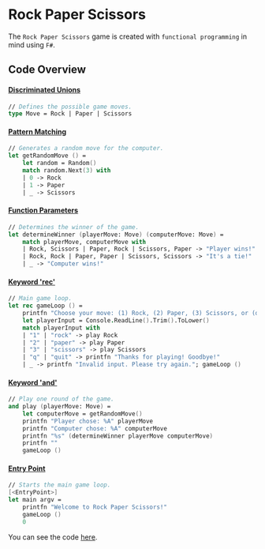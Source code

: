 # Rock Paper Scissors

The `Rock Paper Scissors` game is created with `functional programming` in mind using `F#`.

## Code Overview

#### [Discriminated Unions](https://learn.microsoft.com/en-us/dotnet/fsharp/language-reference/discriminated-unions) 

```fsharp
// Defines the possible game moves.
type Move = Rock | Paper | Scissors
```

#### [Pattern Matching](https://learn.microsoft.com/en-us/dotnet/fsharp/language-reference/pattern-matching)

```fsharp
// Generates a random move for the computer.
let getRandomMove () =
    let random = Random()
    match random.Next(3) with
    | 0 -> Rock
    | 1 -> Paper
    | _ -> Scissors
```

#### [Function Parameters](https://learn.microsoft.com/en-us/dotnet/fsharp/language-reference/functions/)
```fsharp
// Determines the winner of the game.
let determineWinner (playerMove: Move) (computerMove: Move) =
    match playerMove, computerMove with
    | Rock, Scissors | Paper, Rock | Scissors, Paper -> "Player wins!"
    | Rock, Rock | Paper, Paper | Scissors, Scissors -> "It's a tie!"
    | _ -> "Computer wins!"
```

#### [Keyword 'rec'](https://learn.microsoft.com/en-us/dotnet/fsharp/language-reference/functions/recursive-functions-the-rec-keyword)
```fsharp
// Main game loop.
let rec gameLoop () =
    printfn "Choose your move: (1) Rock, (2) Paper, (3) Scissors, or (q) to quit."
    let playerInput = Console.ReadLine().Trim().ToLower()
    match playerInput with
    | "1" | "rock" -> play Rock
    | "2" | "paper" -> play Paper
    | "3" | "scissors" -> play Scissors
    | "q" | "quit" -> printfn "Thanks for playing! Goodbye!"
    | _ -> printfn "Invalid input. Please try again."; gameLoop ()
```

#### [Keyword 'and'](https://learn.microsoft.com/en-us/dotnet/fsharp/language-reference/keyword-reference)
```fsharp
// Play one round of the game.
and play (playerMove: Move) =
    let computerMove = getRandomMove()
    printfn "Player chose: %A" playerMove
    printfn "Computer chose: %A" computerMove
    printfn "%s" (determineWinner playerMove computerMove)
    printfn ""
    gameLoop ()
```

#### [Entry Point](https://learn.microsoft.com/en-us/dotnet/fsharp/language-reference/functions/entry-point#explicit-entry-point)
```fsharp
// Starts the main game loop.
[<EntryPoint>]
let main argv =
    printfn "Welcome to Rock Paper Scissors!"
    gameLoop ()
    0
```

You can see the code [here](https://github.com/ondrejsvorc/Rock-Paper-Scissors/blob/main/RockPaperScissors/Program.fs).
